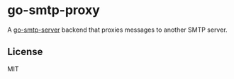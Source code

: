 # go-smtp-proxy

A [go-smtp-server](https://github.com/emersion/go-smtp-server) backend that proxies messages to another SMTP server.

## License

MIT
